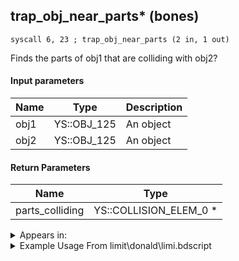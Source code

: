 ## trap_obj_near_parts* (bones)

`syscall 6, 23 ; trap_obj_near_parts (2 in, 1 out)`

Finds the parts of obj1 that are colliding with obj2?

#### Input parameters
| Name | Type | Description
|------|------|------------
| obj1   | YS::OBJ_125   | An object
| obj2   | YS::OBJ_125   | An object


#### Return Parameters
| Name | Type
|------|-----
| parts_colliding   | YS::COLLISION_ELEM_0 *   


<details>
	<summary>Appears in:</summary>
| filename | Entity (obj)
|----------|-------------
| limit\donald\limi.bdscript       |           
| limit\donald_wi\limi.bdscript       |           
| obj\P_EX350\p_ex.bdscript       | ((P) Chicken Little)          

</details>

<details>
	<summary>Example Usage From limit\donald\limi.bdscript</summary>
```plaintext
L1426:
 popToSp 0
 pushFromFSpVal 48
 syscall 1, 140 ; trap_target_is_exist (1 in, 1 out)
 jz L1527
 pushFromFSpVal 48
 gosub 4, L1528
 memcpyToSp 16, 16
 pushFromPSp 16
 pushFromFSpVal 48
 syscall 1, 120 ; trap_target_pos (1 in, 1 out)
 memcpyToSp 16, 32
 pushFromPSp 32
 syscall 6, 23 ; trap_obj_near_parts (2 in, 1 out)
 popToSp 4
 pushFromPSpVal 0
 pushImm 664
 pushFromFSpVal 80
 pushImm 0
 syscall 2, 10 ; trap_attack_new (4 in, 1 out)
 popToSpVal 68
 pushFromFSp 4
 pushImm 0
 sub 
 msbi 
 dup 
 jz L1494
 pushFromFSpVal 68
 pushFromFSpVal 48
 gosub 4, L1528
 memcpyToSp 16, 16
 pushFromPSp 16
 syscall 2, 18 ; trap_attack_is_strike (2 in, 1 out)
 eqzv
```
</details>

